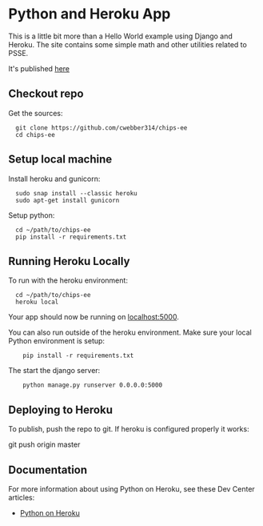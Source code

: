 # Python and Heroku App 

This is a little bit more than a Hello World example using Django and Heroku.  The site contains some simple math and other utilities related to PSSE. 

It's published [here](https://chips-ee.herokuapp.com/)

## Checkout repo
Get the sources:
```
  git clone https://github.com/cwebber314/chips-ee
  cd chips-ee
```

## Setup local machine
Install heroku and gunicorn:
```
  sudo snap install --classic heroku
  sudo apt-get install gunicorn
```

Setup python:
```
  cd ~/path/to/chips-ee
  pip install -r requirements.txt
```

## Running Heroku Locally
To run with the heroku environment:
```
  cd ~/path/to/chips-ee
  heroku local
```

Your app should now be running on [localhost:5000](http://localhost:5000/).

You can also run outside of the heroku environment.  Make sure your local Python
environment is setup:
```
    pip install -r requirements.txt
```

The start the django server:
```
    python manage.py runserver 0.0.0.0:5000
```

## Deploying to Heroku
To publish, push the repo to git.  If heroku is configured properly it works:

  git push origin master

## Documentation

For more information about using Python on Heroku, see these Dev Center articles:

- [Python on Heroku](https://devcenter.heroku.com/categories/python)
